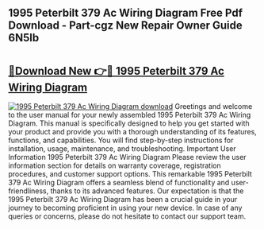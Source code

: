## 1995 Peterbilt 379 Ac Wiring Diagram Free Pdf Download - Part-cgz New Repair Owner Guide 6N5lb

# <h2><a href="http://dfij0zt.blite.top/?on=1995+Peterbilt+379+Ac+Wiring+Diagram">🔗Download New 👉🔴 1995 Peterbilt 379 Ac Wiring Diagram</a></h2>

[![1995 Peterbilt 379 Ac Wiring Diagram download](https://i.imgur.com/lujVjoI.png)](http://dfij0zt.blite.top/?on=1995+Peterbilt+379+Ac+Wiring+Diagram)
Greetings and welcome to the user manual for your newly assembled 1995 Peterbilt 379 Ac Wiring Diagram. This manual is specifically designed to help you get started with your product and provide you with a thorough understanding of its features, functions, and capabilities. You will find step-by-step instructions for installation, usage, maintenance, and troubleshooting. Important User Information 1995 Peterbilt 379 Ac Wiring Diagram Please review the user information section for details on warranty coverage, registration procedures, and customer support options. This remarkable 1995 Peterbilt 379 Ac Wiring Diagram offers a seamless blend of functionality and user-friendliness, thanks to its advanced features. Our expectation is that the 1995 Peterbilt 379 Ac Wiring Diagram has been a crucial guide in your journey to becoming proficient in using your new device. In case of any queries or concerns, please do not hesitate to contact our support team.
